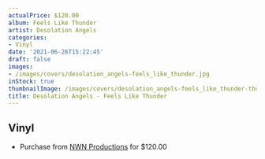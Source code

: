 ```yaml
---
actualPrice: $120.00
album: Feels Like Thunder
artist: Desolation Angels
categories:
- Vinyl
date: '2021-06-26T15:22:45'
draft: false
images:
- /images/covers/desolation_angels-feels_like_thunder.jpg
inStock: true
thumbnailImage: /images/covers/desolation_angels-feels_like_thunder-thumb.jpg
title: Desolation Angels - Feels Like Thunder
---
```


## Vinyl
* Purchase from [NWN Productions](http://shop.nwnprod.com/index.php?route=product/product&path=75&product_id=12636&sort=pd.name&order=ASC) for $120.00

